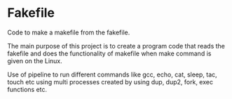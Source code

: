 # Fakefile
Code to make a makefile from the fakefile.


The main purpose of this project is to create a program code that reads the fakefile and does the functionality of makefile when make command is given on the Linux.

Use of pipeline to run different commands like gcc, echo, cat, sleep, tac, touch etc using multi processes created by using dup, dup2, fork, exec functions etc.
